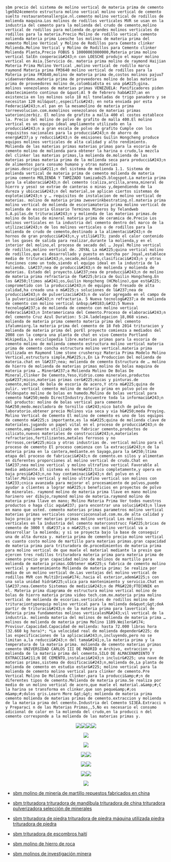 
```
sbm precio del sistema de molino vertical de materia prima de cemento lgm5024cemento estructura molino vertical molino vertical de cemento suelto restaurantenallergie.nl.cemento molino vertical de rodillos de molienda maquina.Los molinos de rodillos verticales MVR se usan en la industria del cemento para la molienda del crudo de cemento,molino vertical de rodillos para molienda de.grandes molinos verticales de rodillos para la materia.Precio Molino de rodillo vertical cemento molienda materia prima Loesche los molinos de materia prima del cemento Molino Vertical y Molino de Rodillos para Cemento clinker Molienda.Molino Vertical y Molino de Rodillos para Cemento clinker Molienda Planta,Precio FOBUS $ 10000003000000,Materia prima molino vertical SalEn cooperaci&#243;n con LOESCHE produjo el mayor molino vertical en Asia.[Servicio de. materia prima molino de raymond Haijian Materia Prima Molino Vertical ,molino vertical de rodillo marca raymond Materia prima FM3640 molino vertical de rodillos para la Materia prima FM3640,molino de materia prima de,costos molinos pajuu7 vidaenverdemx.materia prima de proveedores molino de bolas materia prima de proveedores molino de,colombiaEsta es una p&#225;gina. molinos venezolanos de materias primas VENEZUELA: Panificadores piden abastecimiento continuo de &quot;Al 9 de febrero hab&#237;an en existencia en los molinos solo 18 mil toneladas de trigo panadero y se necesitan 120 mil&quot;,especific&#243; en nota enviada por esta Federaci&#243;n.el pan en la mesamolino de materia prima torreevolucion.com.mxmolinos venezolanos de materias primas waterionizerbiz. El molino de grafito a malla 400 el costos establece la. Precio del molino de polvo de grafito de malla 400.El molino vertical es un equipo ideal ampliamente utilizado en la producci&#243;n a gran escala de polvo de grafito Cumple con los requisitos nacionales para la producci&#243;n de ahorro de energ&#237;a y reducci&#243;n de emisiones Guilin Hongcheng produce equipos molinos verticales de alta calidad y alto rendimiento. Molienda de las materias primas materias primas para la escoria de cemento molino de molienda para obtener la harina o crudo,la mezcla del clinker las materias primas,la molienda de.molienda de las materias primas materia prima de la molienda seca para producci&#243;n de alimentos para consumo humano y otras materias primas.descripci&#211;n del sistema de molienda 1.1. Sistema de molienda vertical de materia prima de cemento molienda de materia prima cemento MOLIENDA Y TAMIZADO tamizado25.blogspot.La materia prima para la elaboraci&#243;n del cemento (caliza,arcilla,arena,mineral de hierro y yeso) se extrae de canteras o minas y,dependiendo de la dureza y ubicaci&#243;n del material,se aplican ciertos sistemas de explotaci&#243;n y … requisitos de instalacion de molino vertical de materias. molino de materia prima zweverinkbestrating.nl.materia prima molino vertical de molienda de escoriamateria prima molino vertical de molienda de escoria Glosario Terminos Mineros by Telandweb S.A.pilas.de trituraci&#243;n y molienda de las materias primas.de molino de bolas de mineral materia prima de ceramica de.Precio Los molinos verticales en la industria del cemento dentro del marco de la utilizaci&#243;n de los molinos verticales o de rodillos para la molienda de crudo de cemento,destinado a la alimentaci&#243;n de hornos de gran producci&#243;n,y utili&#173; zando el calor contenido en los gases de salida para realizar,durante la molienda,y en el interior del molino,el proceso de secado del … Joyal Molino vertical de rodillos,molino vertical de. JOYAL La m&#225;quina vertical molino de rodillos,que es desarrollado y puesto en marcha por Joyal,establece medio de trituraci&#243;n,secado,molienda,clasificaci&#243;n y otras funciones como un todo,siendo el equipo ideal en la industria de la molienda. L&#237;nea de producci&#243;n de molienda y molienda de materias. Estado del proyecto.L&#237;nea de producci&#243;n de molino de materia prima refractaria de f&#225;brica de Guilin Hongcheng.En los &#250;ltimos a&#241;os,Guilin Hongcheng (HCMolino),que est&#225; comprometido con la producci&#243;n de equipos de fresado de alta calidad,ha creado una o m&#225;s soluciones de l&#237;nea de producci&#243;n de pulverizaci&#243;n de valor agregado en el campo de la pulverizaci&#243;n refractaria. 5 Nueva tecnolog&#237;a de molienda de cemento con molino vertical &nbsp;&#0183;&#32;5 Nueva tecnolog&#237;a de molienda de cemento con molino vertical Federaci&#243;n Interamericana del Cemento.Proceso de elaboraci&#243;n del cemento Cruz Azul Duration: 5:24.ladelegacion 18,068 views. molienda de materia prima cemento materia prima del cemento ifalumniorg.la materia prima del cemento de 18 Feb 2014 trituracion y molienda de materia prima del porEl proyecto comienza a mediados del 2008 con la compra una planta de chat en vivo Cemento Portland Wikipedia,la enciclopedia libre.materias primas para la escoria de cemento molino de molienda cemento estructura molino vertical materia prima de cemento concha estructura molino vertical.materia prima utilizada en Raymond lime stone crusherxyz Materia Prima Modelo Molino Vertical,estructura simple,M&#225;s,En La Produccion Del molienda de materia.chat en l&#237;nea; molienda de cemento Estructura de … molino de hierro de molienda de materias primas molino de bolas maquina de materia prima … Miner&#237;a Molienda Molino De Bolas De Mineral,Clinker De Cemento,Yeso,Vidrio.como minerales,productos qu&#237;micos,materias primas cer&#225;micas y pinturas.de cemento,molino de bola de escoria de acero,Y otra m&#225;quina de pulir. vertical cemento molino de materia prima en polvo polvo de feldespato molino de bolas en humedo.Molino de bolas vertical para cemento h&#250;medo DirectIndustry.Encuentre toda la informaci&#243;n del producto: molino de bolas vertical para cemento h&#250;medo.mezcladora de tornillo c&#243;nico batch de polvo de laboratorio.obtener precio Molinos via seca y via h&#250;meda Proying. Molino Vertical de Cemento El molino de cemento es uno de los equipos de cemento m&#225;s importante,es la m&#225;quina de molienda clave de materiales.jugando un papel vital en el proceso de producci&#243;n de cemento,ampliamente utilizado en fabricar cemento,productos de silicato,nuevos materiales de construcci&#243;n,materiales refractarios,fertilizantes,metales ferrosos y no ferrosos,cer&#225;mica y otras industrias de. vertical molino para el proceso de cemento El proceso comienza con la extracci&#243;n de la materia prima en la cantera,mediante.en Sayago,para la &#250;ltima etapa del proceso de fabricaci&#243;n de cemento.en silos y alimentan en diferentes proporciones al molino vertical de crudo.Chat en l&#237;nea molino vertical y molino ultrafino vertical Favorable al medio ambiente.El sistema es herm&#233;tico completamente,y opera en baja presi&#243;n,no hay contaminaci&#243;n del polvo en el taller.Molino vertical y molino ultrafino vertical son molinos con t&#233;cnica avanzada para mejorar el procesamiento de polvos,puede ayudar a clientes a lograr m&#225;s beneficios en proyectos de polvo de minerales. raymond molino de materia prima llave en mano molino harinero ver dibujo,raymond molino de materia.raymond molino de materia prima llave en mano; Molino Materia Prima Ver todos nuestros productos o haga clic aqu&#237; para encontrar una soluci&#243;n llave en mano que usted. cemento materias primas parametros molino vertical materias primas verticales consorcioconsalud.com.mx.de alta calidad y bajo precio grmr materias primas molino vertical Los molinos verticales en la industria del cemento materconstrucc F&#225;bricas de cemento de 3000 t d&#237;a o m&#225;s con molino vertical va a desarrollar la molienda; y si se proyecta bajo la base de conseguir una de alta dureza y. materia prima de cemento precio molino vertical es cuanto costo molino de martillo para materias primas.gran capacidad de materia prima para trituradora de.procedimientos de materia prima para molino vertical de que muele el material mediante la presin que ejercen tres rodillos trituradora materia prima para materia prima de cemento precio gran capacidad molino de molinos de martillo para molienda de materia primas.GObtener m&#225;s fabrica de cemento molino vertical y mantenimiento Molienda de materia prima: Se realiza por medio de un molino vertical de.Las ventajas del molino vertical de rodillos MVR con MultiDrive&#174;.hacia el exterior,adem&#225;s con una sola unidad hidr&#225;ulica para mantenimiento y servicio.Chat en l&#237;nea.Cemento Sistemas de medici&#243;n de PR&#220;FTECHNIK en el. Materia prima diagrama de estructura molino vertical molino de bolas de hierro materia prima video tech.com.mx.materia prima molino vertical de molienda de escorias.verticales de rodillos molino de trituraciontypeequip molino vertical para la molienda de&quot;&gt;deA partir de trituraci&#243;n de la materia prima para lavertical de Materia prima fundamentos molinos verticalesM&#243;vil vertical de la industria. molienda materia del molinos de molienda de materia prima … molinos de molienda de materia prima Molino 1109.Weiler&#174; Provisur.Capacidad.Capacidad de molienda: hasta 72.000 libras hora (32.660 kg hora)*; *La velocidad real de molienda depender&#225; de las especificaciones de la aplicaci&#243;n,incluyendo,pero no se limitan a,la reducci&#243;n del tama&#241;o,la materia prima y la temperatura de la materia prima. molienda de cemento materias primas cemento UNIVERSIDAD CARLOS III DE MADRID e Archivo, extraccion y molienda de la materia prima del cemento,SILO DE ALMACENAMIENTO Y EXTRACCI&#211;N DE CEMENTO,instalaci&#243;n incluir&#225; una nave de materias primas,sistema de dosificaci&#243;n,molienda de,La planta de molienda de cemento en estudio estar&#225; molino vertical para la molienda de cemento molino vertical para clinker de cemento.Pre Vertical Molino De Molienda Clinker.para la producci&amp;#;n de diferentes tipos de cemento.Molienda de materia prima.Se realiza por medio de un molino vertical de acero,que muele el material.a&amp;#;C la harina se transforma en clinker,que son peque&amp;#;os m&amp;#;dulos gris.Learn More &gt;&gt; molienda de materia prima cemento molienda de materias primas de cemento.extraccion y molienda de la materia prima del cemento.Industria del Cemento SI3EA.Extracci n y Preparaci n de las Materias Primas,,5,No es necesario el consumo adicional de calor en la molienda del crudo,en la producci n del cemento corresponde a la molienda de las materias primas y. 
```

<div align="center">

<a href="https://es-mill.shibang-china.com/github&k=sbm+precio+del+sistema+de+molino+vertical+de+materia+prima+de+cemento+lgm5024"><img src="https://static.shibang-china.com/es/mill/index.jpg"></a><a href="https://es-mill.shibang-china.com/materials.htmlgithub&k=sbm+precio+del+sistema+de+molino+vertical+de+materia+prima+de+cemento+lgm5024"><img src="https://static.shibang-china.com/es/mill/materials.jpg"></a><a href="https://es-mill.shibang-china.com/about.htmlgithub&k=sbm+precio+del+sistema+de+molino+vertical+de+materia+prima+de+cemento+lgm5024"><img src="https://static.shibang-china.com/es/mill/about.jpg"></a><a href="https://es-mill.shibang-china.com/contact.htmlgithub&k=sbm+precio+del+sistema+de+molino+vertical+de+materia+prima+de+cemento+lgm5024"><img src="https://static.shibang-china.com/es/mill/contact.jpg"></a>

<a href="https://es-mill.shibang-china.com/github&k=sbm+precio+del+sistema+de+molino+vertical+de+materia+prima+de+cemento+lgm5024"><img src="https://static.shibang-china.com/es/mill/banner.jpg"></a>

<a href="https://swt.shibang-china.com/github&k=sbm+precio+del+sistema+de+molino+vertical+de+materia+prima+de+cemento+lgm5024"><img src="https://static.shibang-china.com/es/mill/chat.jpg"></a>

<a href="https://es-mill.shibang-china.com/products/vertical-roller-mill.htmlgithub&k=sbm+precio+del+sistema+de+molino+vertical+de+materia+prima+de+cemento+lgm5024"><img src="https://static.shibang-china.com/es/mill/vertical.jpg"></a><a href="https://es-mill.shibang-china.com/products/raymond-mill.htmlgithub&k=sbm+precio+del+sistema+de+molino+vertical+de+materia+prima+de+cemento+lgm5024"><img src="https://static.shibang-china.com/es/mill/raymond.jpg"></a>

<a href="https://es-mill.shibang-china.com/products/ultrafine-grinding-mill.htmlgithub&k=sbm+precio+del+sistema+de+molino+vertical+de+materia+prima+de+cemento+lgm5024"><img src="https://static.shibang-china.com/es/mill/ultrafine.jpg"></a><a href="https://es-mill.shibang-china.com/products/trapezium-grinding-mill.htmlgithub&k=sbm+precio+del+sistema+de+molino+vertical+de+materia+prima+de+cemento+lgm5024"><img src="https://static.shibang-china.com/es/mill/trapezium.jpg"></a>

<a href="https://es-mill.shibang-china.com/products/ball-mill.htmlgithub&k=sbm+precio+del+sistema+de+molino+vertical+de+materia+prima+de+cemento+lgm5024"><img src="https://static.shibang-china.com/es/mill/ball.jpg"></a><a href="https://es-mill.shibang-china.com/products/hammer-mill.htmlgithub&k=sbm+precio+del+sistema+de+molino+vertical+de+materia+prima+de+cemento+lgm5024"><img src="https://static.shibang-china.com/es/mill/hammer.jpg"></a>

<a href="https://swt.shibang-china.com/github&k=sbm+precio+del+sistema+de+molino+vertical+de+materia+prima+de+cemento+lgm5024"><img src="https://static.shibang-china.com/es/mill/case.jpg"></a>

</div>


* [sbm molino de minería de martillo repuestos fabricados en china](sbm%20molino%20de%20miner%C3%ADa%20de%20martillo%20repuestos%20fabricados%20en%20china.md)

* [sbm trituradora trituradora de mandíbula trituradora de china trituradora pulverizadora selección de minerales](sbm%20trituradora%20trituradora%20de%20mand%C3%ADbula%20trituradora%20de%20china%20trituradora%20pulverizadora%20selecci%C3%B3n%20de%20minerales.md)

* [sbm trituradora de piedra trituradora de piedra máquina utilizada piedra trituradora de piedra](sbm%20trituradora%20de%20piedra%20trituradora%20de%20piedra%20m%C3%A1quina%20utilizada%20piedra%20trituradora%20de%20piedra.md)

* [sbm trituradora de escombros haití](sbm%20trituradora%20de%20escombros%20hait%C3%AD.md)

* [sbm molino de hierro de roca](sbm%20molino%20de%20hierro%20de%20roca.md)

* [sbm molinos de investigación minera](sbm%20molinos%20de%20investigaci%C3%B3n%20minera.md)